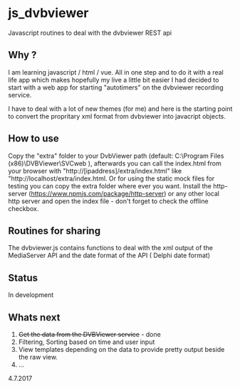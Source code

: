 # js_dvbviewer
Javascript routines to deal with the dvbviewer REST api


## Why ?

I am learning javascript / html / vue. All in one step and to do it with a real life app which makes hopefully my live a little bit easier I had decided to start with a web app for starting "autotimers" on the dvbviewer recording service.

I have to deal with a lot of new themes (for me) and here is the starting point to convert the propritary xml format from dvbviewer into javacript objects.

## How to use

Copy the "extra" folder to your  DvbViewer path (default: C:\Program Files (x86)\DVBViewer\SVCweb ), afterwards you can call the
index.html from your browser with "http://[ipaddress]/extra/index.html" like "http://localhost/extra/index.html.
Or for using the static mock files for testing you can copy the extra folder where ever you want. Install the http-server (https://www.npmjs.com/package/http-server) or any other local http server and open the index file - don't forget to check the offline checkbox.

## Routines for sharing

The dvbviewer.js contains functions to deal with the xml output of the MediaServer API and the date format of the API ( Delphi date format)

## Status

In development

## Whats next

1. ~~Get the data from the DVBViewer service~~ - done
2. Filtering, Sorting based on time and user input
3. View templates depending on the data to provide pretty output beside the raw view.
4. ... 


4.7.2017